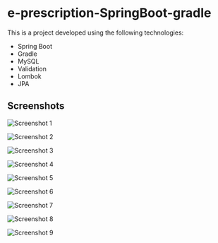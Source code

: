 # e-prescription-SpringBoot-gradle

This is a project developed using the following technologies:

- Spring Boot
- Gradle
- MySQL
- Validation
- Lombok
- JPA

## Screenshots

![Screenshot 1](https://user-images.githubusercontent.com/116730698/230726258-a7043c3a-042a-4019-abb5-92e54af8f23c.png)

![Screenshot 2](https://user-images.githubusercontent.com/116730698/230726261-b7229f9f-0fb0-4966-b391-fd47b62f9041.png)

![Screenshot 3](https://user-images.githubusercontent.com/116730698/230726265-d3176463-7566-4ad1-9c4e-e212c10f5762.png)

![Screenshot 4](https://user-images.githubusercontent.com/116730698/230726268-8a3414ea-43c8-496f-88ff-009c549137a9.png)

![Screenshot 5](https://user-images.githubusercontent.com/116730698/230726269-a52180a3-9b0a-4119-804d-878646e373c1.png)

![Screenshot 6](https://user-images.githubusercontent.com/116730698/230726272-b405404a-7042-4c87-a726-a3601a9796a1.png)

![Screenshot 7](https://user-images.githubusercontent.com/116730698/230726273-d615d396-1514-4715-9455-b07a82bd6858.png)

![Screenshot 8](https://user-images.githubusercontent.com/116730698/230726276-92c5158d-8505-4356-b6e1-a1ecde31885c.png)

![Screenshot 9](https://user-images.githubusercontent.com/116730698/230726278-905ff451-c564-487f-b31b-ec36c25125e2.png)
